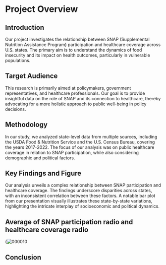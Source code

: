 # Project Overview

## Introduction
Our project investigates the relationship between SNAP (Supplemental Nutrition Assistance Program) participation and healthcare coverage across U.S. states. The primary aim is to understand the dynamics of food insecurity and its impact on health outcomes, particularly in vulnerable populations.

## Target Audience
This research is primarily aimed at policymakers, government representatives, and healthcare professionals. Our goal is to provide insightful data on the role of SNAP and its connection to healthcare, thereby advocating for a more holistic approach to public well-being in policy decisions.

## Methodology
In our study, we analyzed state-level data from multiple sources, including the USDA Food & Nutrition Service and the U.S. Census Bureau, covering the years 2017-2022. The focus of our analysis was on public healthcare coverage in relation to SNAP participation, while also considering demographic and political factors.

## Key Findings and Figure
Our analysis unveils a complex relationship between SNAP participation and healthcare coverage. The findings underscore disparities across states, with an inconsistent correlation between these factors. A notable bar plot from our presentation visually illustrates these state-by-state variations, highlighting the intricate interplay of socioeconomic and political dynamics.

## Average of SNAP participation radio and healthcare coverage radio
(![000010](https://github.com/Ella-Kim913/R_FinalProject/assets/132117916/b0cd9b3b-34c2-4842-bb01-80be5f85063e)

## Conclusion



